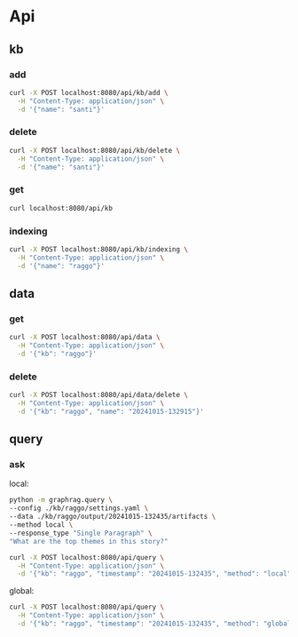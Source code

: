 # Api

## kb

### add

```bash
curl -X POST localhost:8080/api/kb/add \
  -H "Content-Type: application/json" \
  -d '{"name": "santi"}'
```

### delete

```bash
curl -X POST localhost:8080/api/kb/delete \
  -H "Content-Type: application/json" \
  -d '{"name": "santi"}'
```

### get

```bash
curl localhost:8080/api/kb
```

### indexing

```bash
curl -X POST localhost:8080/api/kb/indexing \
  -H "Content-Type: application/json" \
  -d '{"name": "raggo"}'
```

## data

### get

```bash
curl -X POST localhost:8080/api/data \
  -H "Content-Type: application/json" \
  -d '{"kb": "raggo"}'
```

### delete

```bash
curl -X POST localhost:8080/api/data/delete \
  -H "Content-Type: application/json" \
  -d '{"kb": "raggo", "name": "20241015-132915"}'
```

## query

### ask

local: 

```bash
python -m graphrag.query \
--config ./kb/raggo/settings.yaml \
--data ./kb/raggo/output/20241015-132435/artifacts \
--method local \
--response_type "Single Paragraph" \
"What are the top themes in this story?"
```

```bash
curl -X POST localhost:8080/api/query \
  -H "Content-Type: application/json" \
  -d '{"kb": "raggo", "timestamp": "20241015-132435", "method": "local", "text": "What are the top themes in this story?"}'
```

global:

```bash
curl -X POST localhost:8080/api/query \
  -H "Content-Type: application/json" \
  -d '{"kb": "raggo", "timestamp": "20241015-132435", "method": "global", "text": "Who is Scrooge, and what are his main relationships?"}'
```
